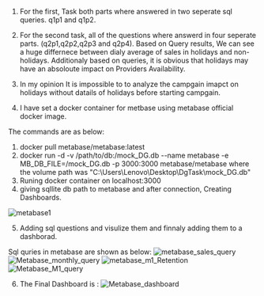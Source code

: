 1) For the first, Task both parts where answered in two seperate sql queries. q1p1 and q1p2.

2) For the second task, all of the questions where answerd in four seperate parts. (q2p1,q2p2,q2p3 and q2p4).
Based on Query results, We can see a huge differnece between dialy average of sales in holidays and non-holidays. Additionaly based on queries, it is obvious that holidays may have an absoloute impact on Providers Availability.

3) In my opinion It is impossible to to analyze the campgain imapct on holidays without datails of holidays before starting campgain.

4) I have set a docker container for metbase using metabase official docker image.

The commands are as below:

1) docker pull metabase/metabase:latest
2) docker run -d -v /path/to/db:/mock_DG.db --name metabase -e MB_DB_FILE=/mock_DG.db  -p 3000:3000 metabase/metabase
where the volume path was "C:\Users\Lenovo\Desktop\DgTask\mock_DG.db"
3) Runing docker container on localhost:3000
4) giving sqllite db path to metabase and after connection, Creating Dashboards.

![metabase1](https://github.com/mohammadmk75/DG/assets/58180316/c749ef89-2ec8-4feb-bd18-7c8ee7ca19f2)


5) Adding sql questions and visulize them and finnaly adding them to a dashborad.

Sql quries in metabase are shown as below:
![metabase_sales_query](https://github.com/mohammadmk75/DG/assets/58180316/328d1958-b0ff-453d-9875-66e8bdc724db)
![Metabase_monthly_query](https://github.com/mohammadmk75/DG/assets/58180316/6ed47edb-7dab-49cc-a536-84afed13dde3)
![metabase_m1_Retention](https://github.com/mohammadmk75/DG/assets/58180316/f4874b11-f477-464a-b625-0c22334bdf90)
![Metabase_M1_query](https://github.com/mohammadmk75/DG/assets/58180316/46c26af5-87ad-4158-95f5-585728b3c463)

6) The Final Dashboard is :
   ![Metabase_dashboard](https://github.com/mohammadmk75/DG/assets/58180316/8dc861c6-71e3-4c52-9f08-b12caaaea57d)
